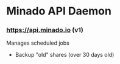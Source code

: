 # Minado API Daemon

### https://api.minado.io (v1)

Manages scheduled jobs

- Backup "old" shares (over 30 days old)
